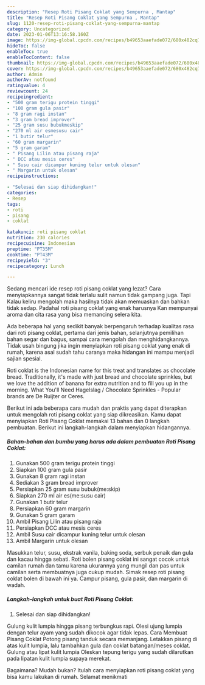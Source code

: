 ```yaml
---
description: "Resep Roti Pisang Coklat yang Sempurna , Mantap"
title: "Resep Roti Pisang Coklat yang Sempurna , Mantap"
slug: 1120-resep-roti-pisang-coklat-yang-sempurna-mantap
category: Uncategorized
date: 2023-01-06T13:16:58.160Z
image: https://img-global.cpcdn.com/recipes/b49653aaefade072/680x482cq70/roti-pisang-coklat-foto-resep-utama.jpg
hideToc: false
enableToc: true
enableTocContent: false
thumbnail: https://img-global.cpcdn.com/recipes/b49653aaefade072/680x482cq70/roti-pisang-coklat-foto-resep-utama.jpg
cover: https://img-global.cpcdn.com/recipes/b49653aaefade072/680x482cq70/roti-pisang-coklat-foto-resep-utama.jpg
author: Admin
authorAv: notfound
ratingvalue: 4
reviewcount: 24
recipeingredient:
- "500 gram terigu protein tinggi"
- "100 gram gula pasir"
- "8 gram ragi instan"
- "3 gram bread improver"
- "25 gram susu bubukmeskip"
- "270 ml air esmesusu cair"
- "1 butir telur"
- "60 gram margarin"
- "5 gram garam"
- " Pisang Lilin atau pisang raja"
- " DCC atau mesis ceres"
- " Susu cair dicampur kuning telur untuk olesan"
- " Margarin untuk olesan"
recipeinstructions:

- "Selesai dan siap dihidangkan!"
categories:
- Resep
tags:
- roti
- pisang
- coklat

katakunci: roti pisang coklat 
nutrition: 230 calories
recipecuisine: Indonesian
preptime: "PT35M"
cooktime: "PT43M"
recipeyield: "3"
recipecategory: Lunch

---
```



Sedang mencari ide resep roti pisang coklat yang lezat? Cara menyiapkannya sangat tidak terlalu sulit namun tidak gampang juga. Tapi Kalau keliru mengolah maka hasilnya tidak akan memuaskan dan bahkan tidak sedap. Padahal roti pisang coklat yang enak harusnya Kan mempunyai aroma dan cita rasa yang bisa memancing selera kita.


Ada beberapa hal yang sedikit banyak berpengaruh terhadap kualitas rasa dari roti pisang coklat, pertama dari jenis bahan, selanjutnya pemilihan bahan segar dan bagus, sampai cara mengolah dan menghidangkannya. Tidak usah bingung jika ingin menyiapkan roti pisang coklat yang enak di rumah, karena asal sudah tahu caranya maka hidangan ini mampu menjadi sajian spesial.

Roti coklat is the Indonesian name for this treat and translates as chocolate bread. Traditionally, it&#39;s made with just bread and chocolate sprinkles, but we love the addition of banana for extra nutrition and to fill you up in the morning. What You&#39;ll Need Hagelslag / Chocolate Sprinkles - Popular brands are De Ruijter or Ceres.


Berikut ini ada beberapa cara mudah dan praktis yang dapat diterapkan untuk mengolah roti pisang coklat yang siap dikreasikan. Kamu dapat menyiapkan Roti Pisang Coklat memakai 13 bahan dan 0 langkah pembuatan. Berikut ini langkah-langkah dalam menyiapkan hidangannya.

<!--inarticleads1-->

##### Bahan-bahan dan bumbu yang harus ada dalam pembuatan Roti Pisang Coklat:

1. Gunakan 500 gram terigu protein tinggi
1. Siapkan 100 gram gula pasir
1. Gunakan 8 gram ragi instan
1. Sediakan 3 gram bread improver
1. Persiapkan 25 gram susu bubuk(me:skip)
1. Siapkan 270 ml air es(me:susu cair)
1. Gunakan 1 butir telur
1. Persiapkan 60 gram margarin
1. Gunakan 5 gram garam
1. Ambil  Pisang Lilin atau pisang raja
1. Persiapkan  DCC atau mesis ceres
1. Ambil  Susu cair dicampur kuning telur untuk olesan
1. Ambil  Margarin untuk olesan


Masukkan telur, susu, ekstrak vanila, baking soda, serbuk penaik dan gula dan kacau hingga sebati. Roti bolen pisang coklat ini sangat cocok untuk camilan rumah dan tamu karena ukurannya yang mungil dan pas untuk camilan serta membuatnya juga cukup mudah. Simak resep roti pisang coklat bolen di bawah ini ya. Campur pisang, gula pasir, dan margarin di wadah. 

<!--inarticleads2-->

##### Langkah-langkah untuk buat Roti Pisang Coklat:


1. Selesai dan siap dihidangkan!

Gulung kulit lumpia hingga pisang terbungkus rapi. Olesi ujung lumpia dengan telur ayam yang sudah dikocok agar tidak lepas. Cara Membuat Pisang Coklat Potong pisang tanduk secara memanjang. Letakkan pisang di atas kulit lumpia, lalu tambahkan gula dan coklat batangan/meses coklat. Gulung atau lipat kulit lumpia Oleskan tepung terigu yang sudah dilarutkan pada lipatan kulit lumpia supaya merekat. 

Bagaimana? Mudah bukan? Itulah cara menyiapkan roti pisang coklat yang bisa kamu lakukan di rumah. Selamat menikmati
